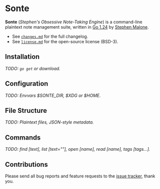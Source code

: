 # Sonte

**Sonte** (*Stephen's Obsessive Note-Taking Engine*) is a command-line plaintext note management suite, written in [Go 1.24][go] by [Stephen Malone][sm].

- See [`changes.md`][ch] for the full changelog.
- See [`license.md`][li] for the open-source license (BSD-3).

## Installation

*TODO: `go get` or download.*

## Configuration

*TODO: Envvars $SONTE_DIR, $XDG or $HOME.*

## File Structure

*TODO: Plaintext files, JSON-style metadata.*

## Commands

*TODO: find [text], list [text=""], open [name], read [name], tags [tags...].*

## Contributions

Please send all bug reports and feature requests to the [issue tracker][it], thank you.

[ch]: https://github.com/gesedels/sonte/blob/main/changes.md
[li]: https://github.com/gesedels/sonte/blob/main/license.md
[go]: https://go.dev/doc/go1.24
[it]: https://github.com/gesedels/sonte/issues
[sm]: https://github.com/gesedels
